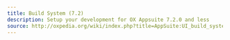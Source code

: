 ```yaml
---
title: Build System (7.2)
description: Setup your development for OX Appsuite 7.2.0 and less
source: http://oxpedia.org/wiki/index.php?title=AppSuite:UI_build_system_7_2_0
---
```

